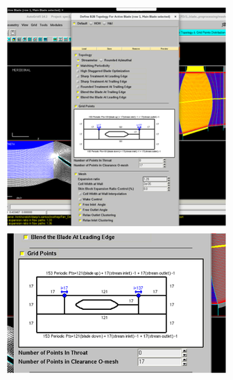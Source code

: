 ![Rotor](../../_resources/Screenshot%20from%202021-07-26%2017-17-58.png)

![Stator](../../_resources/Screenshot%20from%202021-07-26%2017-18-40.png)

